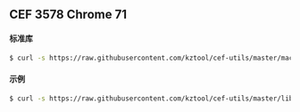 ## CEF 3578 Chrome 71 

#### 标准库 
```bash
$ curl -s https://raw.githubusercontent.com/kztool/cef-utils/master/macos/libcef-3578.sh | bash
```
#### 示例 
```bash
$ curl -s https://raw.githubusercontent.com/kztool/cef-utils/master/libcef/osx/cefdemo-3578 | bash
```
